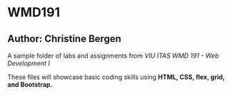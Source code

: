 # WMD191
## Author: Christine Bergen

A sample folder of labs and assignments from *VIU ITAS WMD 191 - Web Development I*

These files will showcase basic coding skills using **HTML, CSS, flex, grid, and Bootstrap.**
